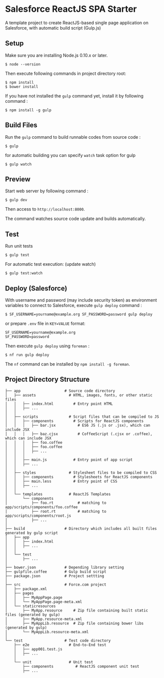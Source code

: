# Salesforce ReactJS SPA Starter

A template project to create ReactJS-based single page application on Salesforce, with automatic build script (Gulp.js)

## Setup

Make sure you are installing Node.js 0.10.x or later.

```
$ node --version
```

Then execute following commands in project directory root:

```
$ npm install
$ bower install
```

If you have not installed the `gulp` command yet, install it by following command :

```
$ npm install -g gulp
```

## Build Files

Run the `gulp` command to build runnable codes from source code :

```
$ gulp
```

for automatic building you can specify `watch` task option for gulp

```
$ gulp watch
```

## Preview

Start web server by following command :

```
$ gulp dev
```

Then access to `http://localhost:8000`.

The command watches source code update and builds automatically.


## Test

Run unit tests

```
$ gulp test
```

For automatic test execution: (update watch)

```
$ gulp test:watch
```


## Deploy (Salesforce)

With username and password (may include security token) as environment variables to connect to Salesforce,
execute `gulp deploy` command :

```
$ SF_USERNAME=yourname@example.org SF_PASSWORD=password gulp deploy
```
or prepare `.env` file in `KEY=VALUE` format:

```
SF_USERNAME=yourname@example.org
SF_PASSWORD=password
```

Then execute `gulp deploy` using `foreman` :

```
$ nf run gulp deploy
```

The `nf` command can be installed by `npm install -g foreman`.


## Project Directory Structure

```
├── app                    # Source code directory
│   ├── assets               # HTML, images, fonts, or other static files
│   │   ├── index.html         # Entry point HTML
│   │   ├── ...
│   │
│   ├── scripts              # Script files that can be compiled to JS
│   │   ├── components         # Scripts for ReactJS components 
│   │   │   ├── bar.jsx          # ES6 JS (.js or .jsx), which can include JSX
│   │   │   ├── baz.cjsx         # CoffeeScript (.cjsx or .coffee), which can include JSX
│   │   │   ├── foo.coffee
│   │   │   ├── foo.coffee
│   │   │   ├── ...
│   │   │ 
│   │   ├── main.js            # Entry point of app script
│   │   ├── ...
│   │
│   ├── styles               # Stylesheet files to be compiled to CSS
│   │   ├── components         # Stylesheets for ReactJS components
│   │   ├── main.less          # Entry point of CSS
│   │   ├── ...
│   │
│   └── templates            # ReactJS Templates
│       └── components         
│           ├── foo.rt           # matching to app/scripts/components/foo.coffee
│           ├── root.rt          # matching to app/scripts/components/root.js
│           ├── ...
│
├── build                  # Directory which includes all built files generated by gulp script
│   ├── app
│   │   ├── index.html
│   │   ├── ...
│   │
│   └── test
│       ├── ...
│
├── bower.json             # Depending library setting
├── gulpfile.coffee        # Gulp build script
├── package.json           # Project settting
│
├── src                    # Force.com project
│   ├── package.xml
│   ├── pages
│   │   ├── MyAppPage.page
│   │   └── MyAppPage.page-meta.xml
│   └── staticresources
│       ├── MyApp.resource     # Zip file containing built static files (generated by gulp)
│       ├── MyApp.resource-meta.xml
│       ├── MyAppLib.resource  # Zip file containing bower libs (generated by gulp)
│       └── MyAppLib.resource-meta.xml
│
└── test                   # Test code directory
    ├── e2e                  # End-to-End test
    │   ├── app001.test.js
    │   ├── ...
    │
    └── unit                 # Unit test
        ├── components          # ReactJS component unit test
        ├── ...
```
